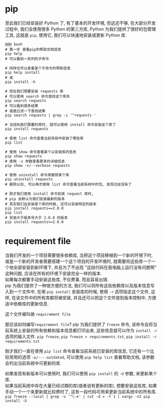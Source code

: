 # pip

至此我们已经安装好 Python 了, 有了基本的开发环境, 但这还不够, 在大部分开发过程中, 我们会使用很多 Python 的第三方库, Python 为我们提供了很好的包管理工具, 这就是 `pip`, 使用它, 我们可以快速地安装或更新 Python 库.

    @@@ bash
    # 第一步 查看pip的帮助文档信息
    pip help
    # 可以看到一系列的子命令

    # 同样也可以查看某个子命令的帮助信息
    pip help install
    # 或
    pip install -h

    # 现在我们想要安装 requests 库
    # 可以使用 search 命令查找这个库先
    pip search requests
    # 可以看到很多结果
    # 或是过滤一下查找结果
    pip search requests | grep -i '^requests '

    # 当找到我们需要的库时, 就可以使用 install 命令安装这个库了
    pip install requests

    # 使用 list 命令查看当前系统中安装了哪些库
    pip list

    # 使用 show 命令查看某个以安装库的信息
    pip show requests
    # 使用 -v 参数查看更多的详细信息
    pip show -v/--verbose requests

    # 使用 uninstall 命令来删除某个库
    pip uninstall requests
    # 删除以后, 可以再次使用 list 命令查看当前系统中的包, 发现已经没有了

    # 刚才我们使用 install 命令安装 request 库时,
    # pip 会默认为我们安装最新的版本
    # 其实我们在安装某个库的时候, 还可以安装特定的版本
    pip install requests==2.0.0
    pip list
    # 安装大于版本号大于 2.0.0 的版本
    pip install requests>=2.0.0

# requirement file

当我们开发的一个项目需要很多依赖库, 当把这个项目移植到一个新的环境下时, 或是一个新的开发者需要搭建一个这个项目的开发环境时, 就需要将这些库一个一个地全部安装到新环境下, 并且为了不出现 "这段代码在我电脑上运行没有问题啊" 这种问题, 应该在所有的环境下安装完全一样的版本.  
如果每次都要手动安装这些库, 不仅费事, 而且容易出错.  
pip 为我们提供了一种很方便的方法, 我们可以将所有这些依赖库以及版本信息写入到一个文件中, 在用 `pip install` 安装库的时候, 使用 `-r` 选项指定这个文件, 这样, 在该文件中的所有库都将被安装, 并且还可以把这个文件放到版本控制中, 方便追中依赖库的更新信息.

这个文件被叫做 `requirement file`

那应该如何编写`requirement file`? pip 为我们提供了 `freeze` 命令, 该命令会将当前系统上安装的所有依赖和版本信息都打印出来, 这些信息就可以作为 `install -r` 选项的输入文件. `pip freeze`, `pip freeze > requirements.txt`, `pip install -r requirements.txt`

刚才我们一直在使用 `pip list` 命令查看当前系统已安装的库信息, 它还有一个比较常用的选项 `-o/----outdated`, 可以使用 `pip help list` 查看帮助文档, 该参数会列出当前系统中可更新的库.  

如果发现有新版本可以使用时, 我们可以使用 `pip install` 的 `-U` 参数, 来更新某个库.  
如果当前系统中存在大量已经过期的库(或者说有更新的库), 想要安装这些库, 如果手动一个一个来更新就比较费时了, 这有一段代码可用来更新当前系统中的所有库. `pip freeze --local | grep -v '^\-e' | cut -d = -f 1 | xargs -n1 pip install -U `
